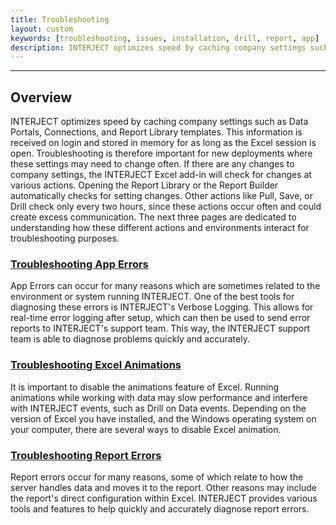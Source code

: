 ```yaml
---
title: Troubleshooting
layout: custom
keywords: [troubleshooting, issues, installation, drill, report, app]
description: INTERJECT optimizes speed by caching company settings such as Data Portals, Connections, and Report Library templates. This information is received on login and stored in memory for as long as the Excel session is open. Troubleshooting is therefore important for new deployments where these settings may need to change often.  If there are any changes to company settings, the INTERJECT Excel add-in will check for changes at various actions. Opening the Report Library or the Report Builder automatically checks for setting changes. Other actions like Pull, Save, or Drill check only every two hours, since these actions occur often and could create excess communication. The next three pages are dedicated to understanding how these different actions and environments interact for troubleshooting purposes. 
---
```


* * *

## **Overview**

INTERJECT optimizes speed by caching company settings such as Data Portals, Connections, and Report Library templates. This information is received on login and stored in memory for as long as the Excel session is open. Troubleshooting is therefore important for new deployments where these settings may need to change often.  If there are any changes to company settings, the INTERJECT Excel add-in will check for changes at various actions. Opening the Report Library or the Report Builder automatically checks for setting changes. Other actions like Pull, Save, or Drill check only every two hours, since these actions occur often and could create excess communication. The next three pages are dedicated to understanding how these different actions and environments interact for troubleshooting purposes. 

###  [ Troubleshooting App Errors ](/wTroubleshoot/App-Errors.html)

App Errors can occur for many reasons which are sometimes related to the environment or system running INTERJECT. One of the best tools for diagnosing these errors is INTERJECT's Verbose Logging. This allows for real-time error logging after setup, which can then be used to send error reports to INTERJECT's support team. This way, the INTERJECT support team is able to diagnose problems quickly and accurately. 

###  [ Troubleshooting Excel Animations ](/wTroubleshoot/Drill-Animations.html)

It is important to disable the animations feature of Excel. Running animations while working with data may slow performance and interfere with INTERJECT events, such as Drill on Data events. Depending on the version of Excel you have installed, and the Windows operating system on your computer, there are several ways to disable Excel animation. 

###  [ Troubleshooting Report Errors ](/wTroubleshoot/Reports.html)

Report errors occur for many reasons, some of which relate to how the server handles data and moves it to the report. Other reasons may include the report's direct configuration within Excel. INTERJECT provides various tools and features to help quickly and accurately diagnose report errors.

  


  

